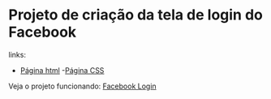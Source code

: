 # Projeto de criação da tela de login do Facebook

links:
- [Página html](./html/login.html)
-[Página CSS](./styles/style.css)

Veja o projeto funcionando: 
[Facebook Login](https://brendacristhine.github.io/projeto-facebook-login/)
